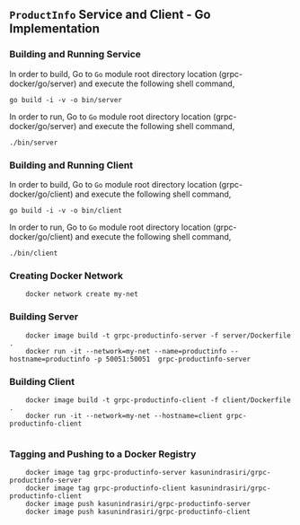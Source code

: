 ## ``ProductInfo`` Service and Client - Go Implementation

### Building and Running Service

In order to build, Go to ``Go`` module root directory location (grpc-docker/go/server) and execute the following
 shell command,
```
go build -i -v -o bin/server
```

In order to run, Go to ``Go`` module root directory location (grpc-docker/go/server) and execute the following
shell command,

```
./bin/server
```

### Building and Running Client   

In order to build, Go to ``Go`` module root directory location (grpc-docker/go/client) and execute the following
 shell command,
```
go build -i -v -o bin/client
```

In order to run, Go to ``Go`` module root directory location (grpc-docker/go/client) and execute the following
shell command,

```
./bin/client
```

### Creating Docker Network 

``` 
    docker network create my-net
```


### Building Server 

``` 
    docker image build -t grpc-productinfo-server -f server/Dockerfile .
    docker run -it --network=my-net --name=productinfo --hostname=productinfo -p 50051:50051  grpc-productinfo-server
```

### Building Client 


``` 
    docker image build -t grpc-productinfo-client -f client/Dockerfile .
    docker run -it --network=my-net --hostname=client grpc-productinfo-client   
     
``` 

### Tagging and Pushing to a Docker Registry 

``` 
    docker image tag grpc-productinfo-server kasunindrasiri/grpc-productinfo-server
    docker image tag grpc-productinfo-client kasunindrasiri/grpc-productinfo-client
    docker image push kasunindrasiri/grpc-productinfo-server
    docker image push kasunindrasiri/grpc-productinfo-client

```





    